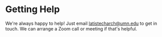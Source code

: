 # Getting Help

We're always happy to help! Just email [latistecharch@umn.edu](mailto:latistecharch@umn.edu) to get in touch. We can arrange a Zoom call or meeting if that's helpful. 